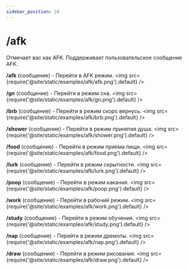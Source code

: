 ```yaml
---
sidebar_position: 10
---
```


# /afk

Отмечает вас как AFK. Поддерживает пользовательское сообщение AFK.

**/afk** (сообщение) - Перейти в AFK режим.
<img src={require('@site/static/examples/afk/afk.png').default} />

**/gn** (сообщение) - Перейти в режим сна.
<img src={require('@site/static/examples/afk/gn.png').default} />

**/brb** (сообщение) - Перейти в режим скоро вернусь.
<img src={require('@site/static/examples/afk/brb.png').default} />

**/shower** (сообщение) - Перейти в режим принятия душа.
<img src={require('@site/static/examples/afk/shower.png').default} />

**/food** (сообщение) - Перейти в режим приема пищи.
<img src={require('@site/static/examples/afk/food.png').default} />

**/lurk** (сообщение) - Перейти в режим скрытности.
<img src={require('@site/static/examples/afk/lurk.png').default} />

**/poop** (сообщение) - Перейти в режим какания.
<img src={require('@site/static/examples/afk/poop.png').default} />

**/work** (сообщение) - Перейти в рабочий режим.
<img src={require('@site/static/examples/afk/work.png').default} />

**/study** (сообщение) - Перейти в режим обучения.
<img src={require('@site/static/examples/afk/study.png').default} />

**/nap** (сообщение) - Перейти в режим дремоты.
<img src={require('@site/static/examples/afk/nap.png').default} />

**/draw** (сообщение) - Перейти в режим рисования.
<img src={require('@site/static/examples/afk/draw.png').default} />


